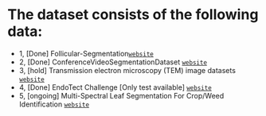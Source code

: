 # The dataset consists of the following data:

- 1, [Done] Follicular-Segmentation[`website`](https://github.com/bupt-ai-cz/Hybrid-Model-Enabling-Highly-Efficient-Follicular-Segmentation)
- 2, [Done] ConferenceVideoSegmentationDataset [`website`](https://github.com/kuangzijian/Flow-Based-Video-Segmentation)
- 3, [hold] Transmission electron microscopy (TEM) image datasets [`website`](https://zenodo.org/record/6377141#.ZBMitC2cZTa)
- 4, [Done] EndoTect Challenge [Only test available] [`website`](https://endotect.com)
- 5, [ongoing] Multi-Spectral Leaf Segmentation For Crop/Weed Identification [`website`](https://entrepot.recherche.data.gouv.fr/dataset.xhtml?persistentId=doi:10.15454/JMKP9S)

